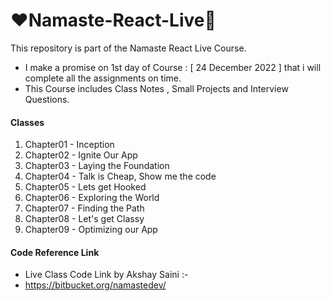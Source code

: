 # ❤️Namaste-React-Live🙌

This repository is part of the Namaste React Live Course.

- I make a promise on 1st day of Course : [ 24 December 2022 ] that i will complete all the assignments on time.
- This Course includes Class Notes , Small Projects and Interview Questions.

#### Classes

1. Chapter01 - Inception
2. Chapter02 - Ignite Our App
3. Chapter03 - Laying the Foundation
4. Chapter04 - Talk is Cheap, Show me the code
5. Chapter05 - Lets get Hooked
6. Chapter06 - Exploring the World
7. Chapter07 - Finding the Path
8. Chapter08 - Let's get Classy
9. Chapter09 - Optimizing our App

#### Code Reference Link

- Live Class Code Link by Akshay Saini :-
- https://bitbucket.org/namastedev/
